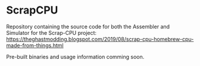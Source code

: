 # ScrapCPU

Repository containing the source code for both the Assembler and Simulator for the Scrap-CPU project:
https://theghastmodding.blogspot.com/2019/08/scrap-cpu-homebrew-cpu-made-from-things.html

Pre-built binaries and usage information comming soon.
